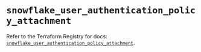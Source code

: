 # `snowflake_user_authentication_policy_attachment`

Refer to the Terraform Registry for docs: [`snowflake_user_authentication_policy_attachment`](https://registry.terraform.io/providers/snowflake-labs/snowflake/1.0.4/docs/resources/user_authentication_policy_attachment).
